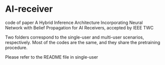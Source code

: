 # AI-receiver
code of paper A Hybrid Inference Architecture Incorporating Neural Network with Belief Propagation for AI Receivers, accepted by IEEE TWC

Two folders correspond to the single-user and multi-user scenarios, respectively. Most of the codes are the same, and they share the pretraining procedure.

Please refer to the README file in single-user 
